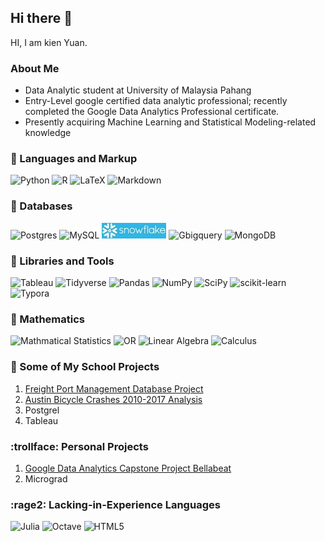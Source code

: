## Hi there 👋

HI, I am kien Yuan.

### About Me
- Data Analytic student at University of Malaysia Pahang
- Entry-Level google certified data analytic professional; recently completed the Google Data Analytics Professional certificate.
- Presently acquiring Machine Learning and Statistical Modeling-related knowledge

### :pencil: Languages and Markup
![Python](https://img.shields.io/badge/python-3670A0?style=for-the-badge&logo=python&logoColor=ffdd54)
![R](https://img.shields.io/badge/r-%23276DC3.svg?style=for-the-badge&logo=r&logoColor=white)
![LaTeX](https://img.shields.io/badge/latex-%23008080.svg?style=for-the-badge&logo=latex&logoColor=white)
![Markdown](https://img.shields.io/badge/markdown-%23000000.svg?style=for-the-badge&logo=markdown&logoColor=white)

### 💾 Databases
![Postgres](https://img.shields.io/badge/postgres-%23316192.svg?style=for-the-badge&logo=postgresql&logoColor=white)
![MySQL](https://img.shields.io/badge/mysql-%2300f.svg?style=for-the-badge&logo=mysql&logoColor=white)
![Snow](https://github.com/soonkienyuan/soonkienyuan/blob/425b1069660c40c421a24522f5cbb05a3e07321b/image/1.jpg)
![Gbigquery](https://img.shields.io/badge/-Google%20Big%20Query-white?style=for-the-badge)
![MongoDB](https://img.shields.io/badge/MongoDB-%234ea94b.svg?style=for-the-badge&logo=mongodb&logoColor=white)

### :wrench: Libraries and Tools
![Tableau](https://img.shields.io/badge/Tableau-E97627?style=for-the-badge&logo=Tableau&logoColor=white)
![Tidyverse](https://img.shields.io/badge/-Tidyverse-darkblue?style=for-the-badge)
![Pandas](https://img.shields.io/badge/pandas-%23150458.svg?style=for-the-badge&logo=pandas&logoColor=white)
![NumPy](https://img.shields.io/badge/numpy-%23013243.svg?style=for-the-badge&logo=numpy&logoColor=white)
![SciPy](https://img.shields.io/badge/SciPy-%230C55A5.svg?style=for-the-badge&logo=scipy&logoColor=%white)
![scikit-learn](https://img.shields.io/badge/scikit--learn-%23F7931E.svg?style=for-the-badge&logo=scikit-learn&logoColor=white)
![Typora](https://img.shields.io/badge/-Typora-white?style=for-the-badge)

### :game_die: Mathematics
![Mathmatical Statistics](https://img.shields.io/badge/-Statistics-brightgreen?style=for-the-badge)
![OR](https://img.shields.io/badge/-Operational%20Research-brightgreen?style=for-the-badge)
![Linear Algebra](https://img.shields.io/badge/-Linear%20Algebra-brightgreen?style=for-the-badge)
![Calculus](https://img.shields.io/badge/-Calculus-orange?style=for-the-badge)


### :school: Some of My School Projects
1. [Freight Port Management Database Project](https://github.com/soonkienyuan/database-project-1)
2. [Austin Bicycle Crashes 2010-2017 Analysis](https://github.com/soonkienyuan/data-wrangling-school-project)
3. Postgrel
4. Tableau

### :trollface: Personal Projects
1. [Google Data Analytics Capstone Project Bellabeat](https://github.com/soonkienyuan/DataAnalytics_Capstone_case_study2)
2. Micrograd

### :rage2: Lacking-in-Experience Languages
![Julia](https://img.shields.io/badge/-Julia-9558B2?style=for-the-badge&logo=julia&logoColor=white)
![Octave](https://img.shields.io/badge/OCTAVE-darkblue?style=for-the-badge&logo=octave&logoColor=fcd683)
![HTML5](https://img.shields.io/badge/html5-%23E34F26.svg?style=for-the-badge&logo=html5&logoColor=white)
